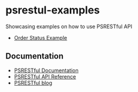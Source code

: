 # psrestul-examples

Showcasing examples on how to use PSRESTful API

- [Order Status Example](order_status/README.md)


## Documentation

- [PSRESTful Documentation](https://docs.psrestful.com/)
- [PSRESTful API Reference](https://api.psrestful.com/docs/)
- [PSRESTful blog](https://blog.psrestful.com/)
